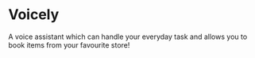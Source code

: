 # Voicely
A voice assistant which can handle your everyday task and allows you to book items from your favourite store!
